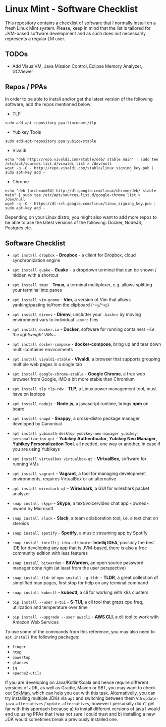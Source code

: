 # Linux Mint - Software Checklist

This repository contains a checklist of software that I normally install on a fresh Linux Mint system. Please, keep in mind that the list is tailored for JVM-based software development and as such does not necessarily represents a regular LM user.

## TODOs

 - Add VisualVM, Java Mission Control, Eclipse Memory Analyzer, GCViewer

## Repos / PPAs

In order to be able to install and/or get the latest version of the following software, add the repos mentioned below:

- TLP
```
sudo add-apt-repository ppa:linrunner/tlp
```
- Yubikey Tools
```
sudo add-apt-repository ppa:yubico/stable
```
- Vivaldi
```
echo "deb http://repo.vivaldi.com/stable/deb/ stable main" | sudo tee /etc/apt/sources.list.d/vivaldi.list > /dev/null
wget -q -O - http://repo.vivaldi.com/stable/linux_signing_key.pub | sudo apt-key add -
```
- Chrome
```
echo "deb [arch=amd64] http://dl.google.com/linux/chrome/deb/ stable main" | sudo tee /etc/apt/sources.list.d/google-chrome.list > /dev/null
wget -q -O - https://dl-ssl.google.com/linux/linux_signing_key.pub | sudo apt-key add -
```
Depending on your Linux distro, you might also want to add more repos to be able to use the latest versions of the following: Docker, NodeJS, Postgres etc.

## Software Checklist

- `apt install dropbox` - **Dropbox** - a client for Dropbox, cloud synchronization engine
- `apt install guake` - **Guake** - a dropdown terminal that can be shown / hidden with a shortcut
- `apt install tmux` - **Tmux**, a terminal multiplexer, e.g. allows splitting your terminal into panes
- `apt install vim-gnome` - **Vim**, a version of Vim that allows yanking/pasting to/from the clipboard (`"+y`/`"+p`)
- `apt install direnv` - **Direnv**, unclutter your `.bashrc` by moving environment vars to individual `.envrc` files
- `apt install docker.io` - **Docker**, software for running containers ~*i.e. the lightweight VMs*~
- `apt install docker-compose` - **docker-compose**, bring up and tear down multi-container environments
- `apt install vivaldi-stable` - **Vivaldi**, a browser that supports grouping multiple web pages in a single tab
- `apt install google-chrome-stable` - **Google Chrome**, a free web browser from Google, IMO a bit more stable than Chromium
- `apt install tlp tlp-rdw` - **TLP**, a Linux power management tool, must-have on laptops
- `apt install nodejs` - **Node.js**, a javascript runtime, brings **npm** on board
- `apt install snapd` - **Snappy**, a cross-distro package manager developed by Canonical
- `apt install yubioath-desktop yubikey-neo-manager yubikey-personalization-gui` - **Yubikey Authenticator**, **Yubikey Neo Manager**, **Yubikey Personalization Tool**, all needed, one way or another, in case if you are using Yubikeys
- `apt install virtualbox virtualbox-qt` - **VirtualBox**, software for running VMs
- `apt install vagrant` - **Vagrant**, a tool for managing development environments, requires VirtualBox or an alternative
- `apt install wireshark-qt` - **Wireshark**, a GUI for wireshark packet analyzer

- `snap install skype` - **Skype**, a text/voice/video chat app ~pwned~ owned by Microsoft
- `snap install slack` - **Slack**, a team colaboration tool, i.e. a text chat on steroids
- `snap install spotify` - **Spotify**, a music streaming app by Spotify
- `snap install intellij-idea-ultimate`- **Intellij IDEA**, possibly the best IDE for developing any app that is JVM-based, there is also a free community edition with less features
- `snap install bitwarden` - **BitWarden**, an open source password manager done right (at least from the user perspective)
- `snap install tldr` or `npm install -g tldr` - **TLDR**, a great collection of simplified man pages, first stop for help on any terminal command
- `snap install kubectl` - **kubectl**, a cli for working with k8s clusters

- `pip install --user s-tui` - **S-TUI**, a cli tool that graps cpu freq, utilization and temperature over time
- `pip install --upgrade --user awscli` - **AWS CLI**, a cli tool to work with Amazon Web Services

To use some of the commands from this reference, you may also need to `apt install` the following packages:
- `finger`
- `htop`
- `powertop`
- `glances`
- `jq`
- `apache2-utils`

If you are developing on Java/Kotlin/Scala and hence require different versions of JDK, as well as Gradle, Maven or SBT, you may want to check out [SdkMan](https://sdkman.io/), which can help you out with this task. Alternativelly, you can try installing multiple JDKs via `apt` and switching between them via `update-java-alternatives` / `update-alternatives`, however I personally didn't get far with this approach because a) to install different versions of java I would end up using PPAs that I was not sure I could trust and b) installing a new JDK would sometimes break a previously installed one.
